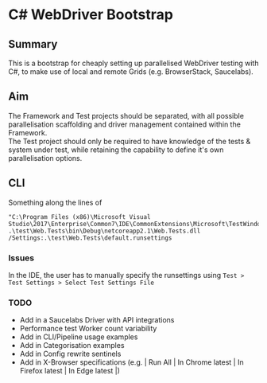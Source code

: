 # C# WebDriver Bootstrap

## Summary

This is a bootstrap for cheaply setting up parallelised WebDriver testing with C#, to make use of local and remote Grids (e.g. BrowserStack, Saucelabs).

## Aim

The Framework and Test projects should be separated, with all possible parallelisation scaffolding and driver management contained within the Framework.  
The Test project should only be required to have knowledge of the tests & system under test, while retaining the capability to define it's own parallelisation options.

## CLI

Something along the lines of

```
"C:\Program Files (x86)\Microsoft Visual Studio\2017\Enterprise\Common7\IDE\CommonExtensions\Microsoft\TestWindow\vstest.console.exe" .\test\Web.Tests\bin\Debug\netcoreapp2.1\Web.Tests.dll /Settings:.\test\Web.Tests\default.runsettings
```

### Issues

In the IDE, the user has to manually specify the runsettings using `Test > Test Settings > Select Test Settings File`

### TODO

- Add in a Saucelabs Driver with API integrations
- Performance test Worker count variability
- Add in CLI/Pipeline usage examples
- Add in Categorisation examples
- Add in Config rewrite sentinels
- Add in X-Browser specifications (e.g. | Run All | In Chrome latest | In Firefox latest | In Edge latest |)